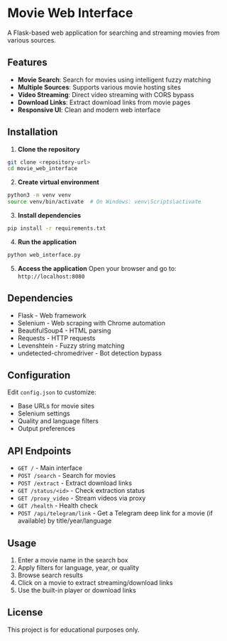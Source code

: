 # Movie Web Interface

A Flask-based web application for searching and streaming movies from various sources.

## Features

- **Movie Search**: Search for movies using intelligent fuzzy matching
- **Multiple Sources**: Supports various movie hosting sites
- **Video Streaming**: Direct video streaming with CORS bypass
- **Download Links**: Extract download links from movie pages
- **Responsive UI**: Clean and modern web interface

## Installation

1. **Clone the repository**
```bash
git clone <repository-url>
cd movie_web_interface
```

2. **Create virtual environment**
```bash
python3 -m venv venv
source venv/bin/activate  # On Windows: venv\Scripts\activate
```

3. **Install dependencies**
```bash
pip install -r requirements.txt
```

4. **Run the application**
```bash
python web_interface.py
```

5. **Access the application**
Open your browser and go to: `http://localhost:8080`

## Dependencies

- Flask - Web framework
- Selenium - Web scraping with Chrome automation
- BeautifulSoup4 - HTML parsing
- Requests - HTTP requests
- Levenshtein - Fuzzy string matching
- undetected-chromedriver - Bot detection bypass

## Configuration

Edit `config.json` to customize:
- Base URLs for movie sites
- Selenium settings
- Quality and language filters
- Output preferences

## API Endpoints

- `GET /` - Main interface
- `POST /search` - Search for movies
- `POST /extract` - Extract download links
- `GET /status/<id>` - Check extraction status
- `GET /proxy_video` - Stream videos via proxy
- `GET /health` - Health check
- `POST /api/telegram/link` - Get a Telegram deep link for a movie (if available) by title/year/language

## Usage

1. Enter a movie name in the search box
2. Apply filters for language, year, or quality
3. Browse search results
4. Click on a movie to extract streaming/download links
5. Use the built-in player or download links

## License

This project is for educational purposes only.